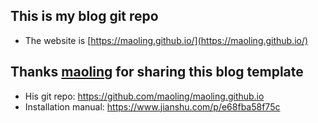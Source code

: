## This is my blog git repo
- The website is [https://maoling.github.io/](https://maoling.github.io/)

## Thanks [maoling](https://github.com/maoling) for sharing this blog template
- His git repo:
https://github.com/maoling/maoling.github.io
- Installation manual:
https://www.jianshu.com/p/e68fba58f75c